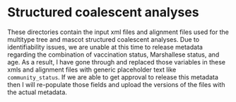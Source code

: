 # Structured coalescent analyses

These directories contain the input xml files and alignment files used for the multitype tree and mascot structured coalescent analyses. Due to identifiability issues, we are unable at this time to release metadata regarding the combination of vaccination status, Marshallese status, and age. As a result, I have gone through and replaced those variables in these xmls and alignment files with generic placeholder text like `community_status`. If we are able to get approval to release this metadata then I will re-populate those fields and upload the versions of the files with the actual metadata.

